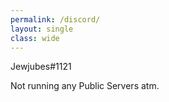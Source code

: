 ```yaml
---
permalink: /discord/
layout: single
class: wide
---
```


Jewjubes#1121

Not running any Public Servers atm.